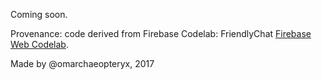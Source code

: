 Coming soon.


Provenance: code derived from Firebase Codelab: FriendlyChat [Firebase Web Codelab](https://codelabs.developers.google.com/codelabs/firebase-web/).

Made by @omarchaeopteryx, 2017
